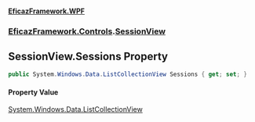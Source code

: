 #### [EficazFramework.WPF](EficazFrameworkWPF.md 'EficazFramework WPF')
### [EficazFramework.Controls](EficazFrameworkWPF.md#EficazFramework.Controls 'EficazFramework.Controls').[SessionView](EficazFramework.Controls/SessionView.md 'EficazFramework.Controls.SessionView')

## SessionView.Sessions Property

```csharp
public System.Windows.Data.ListCollectionView Sessions { get; set; }
```

#### Property Value
[System.Windows.Data.ListCollectionView](https://docs.microsoft.com/en-us/dotnet/api/System.Windows.Data.ListCollectionView 'System.Windows.Data.ListCollectionView')